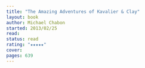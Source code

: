 ```yaml
---
title: "The Amazing Adventures of Kavalier & Clay"
layout: book
author: Michael Chabon
started: 2013/02/25
read: 
status: read
rating: "★★★★★"
cover: 
pages: 639
---
```

